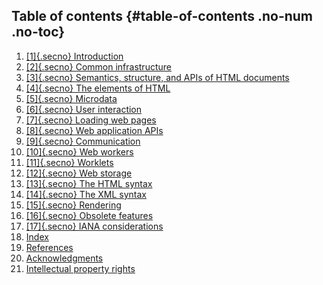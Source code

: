 ## Table of contents {#table-of-contents .no-num .no-toc}

1.  [[1]{.secno} Introduction](#toc-introduction)
2.  [[2]{.secno} Common infrastructure](#toc-infrastructure)
3.  [[3]{.secno} Semantics, structure, and APIs of HTML
    documents](#toc-dom)
4.  [[4]{.secno} The elements of HTML](#toc-semantics)
5.  [[5]{.secno} Microdata](#toc-microdata)
6.  [[6]{.secno} User interaction](#toc-editing)
7.  [[7]{.secno} Loading web pages](#toc-browsers)
8.  [[8]{.secno} Web application APIs](#toc-webappapis)
9.  [[9]{.secno} Communication](#toc-comms)
10. [[10]{.secno} Web workers](#toc-workers)
11. [[11]{.secno} Worklets](#toc-worklets)
12. [[12]{.secno} Web storage](#toc-webstorage)
13. [[13]{.secno} The HTML syntax](#toc-syntax)
14. [[14]{.secno} The XML syntax](#toc-the-xhtml-syntax)
15. [[15]{.secno} Rendering](#toc-rendering)
16. [[16]{.secno} Obsolete features](#toc-obsolete)
17. [[17]{.secno} IANA considerations](#toc-iana)
18. [Index](#toc-index)
19. [References](#toc-references)
20. [Acknowledgments](#toc-acknowledgments)
21. [Intellectual property rights](#toc-ipr)

